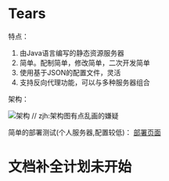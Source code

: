 # Tears
特点：

1. 由Java语言编写的静态资源服务器
2. 简单。配制简单，修改简单，二次开发简单
3. 使用基于JSON的配置文件，灵活
4. 支持反向代理功能，可以与多种服务器组合

架构：

![架构](https://image.hduzplus.xyz/image/1486735359756.png)
// zjh:架构图有点乱画的嫌疑

简单的部署测试(个人服务器,配置较低)：
[部署页面](http://139.129.132.196:8088/)

# 文档补全计划未开始


